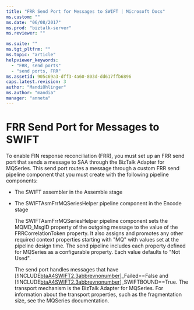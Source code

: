 ```yaml
---
title: "FRR Send Port for Messages to SWIFT | Microsoft Docs"
ms.custom: ""
ms.date: "06/08/2017"
ms.prod: "biztalk-server"
ms.reviewer: ""

ms.suite: ""
ms.tgt_pltfrm: ""
ms.topic: "article"
helpviewer_keywords: 
  - "FRR, send ports"
  - "send ports, FRR"
ms.assetid: 905c69a3-dff3-4a60-803d-dd617ffb6896
caps.latest.revision: 3
author: "MandiOhlinger"
ms.author: "mandia"
manager: "anneta"
---
```

# FRR Send Port for Messages to SWIFT
To enable FIN response reconciliation (FRR), you must set up an FRR send port that sends a message to SAA through the BizTalk Adapter for MQSeries. This send port routes a message through a custom FRR send pipeline component that you must create with the following pipeline components:  
  
- The SWIFT assembler in the Assemble stage  
  
- The SWIFTAsmFrrMQSeriesHelper pipeline component in the Encode stage  
  
  The SWIFTAsmFrrMQSeriesHelper pipeline component sets the MQMD_MsgID property of the outgoing message to the value of the FRRCorrelationToken property. It also assigns and promotes any other required context properties starting with "MQ" with values set at the pipeline design time. The send pipeline includes each property defined for MQSeries as a configurable property. Each value defaults to "Not Used".  
  
  The send port handles messages that have [!INCLUDE[btaA4SWIFT2.3abbrevnonumber](../../includes/btaa4swift2-3abbrevnonumber-md.md)]_Failed==False and [!INCLUDE[btaA4SWIFT2.3abbrevnonumber](../../includes/btaa4swift2-3abbrevnonumber-md.md)]_SWIFTBOUND==True. The transport mechanism is the BizTalk Adapter for MQSeries. For information about the transport properties, such as the fragmentation size, see the MQSeries documentation.